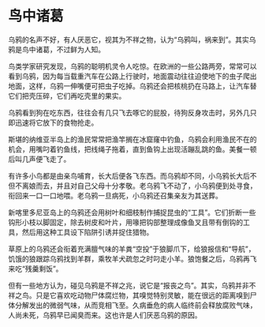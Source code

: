 # 鸟中诸葛

乌鸦的名声不好，有人厌恶它，视其为不祥之物，认为“乌鸦叫，祸来到”。其实乌鸦是鸟中诸葛，不过鲜为人知。 

鸟类学家研究发现，乌鸦的聪明机灵令人吃惊。在欧洲的一些公路两旁，常常可以看到乌鸦，因为每当载重汽车在公路上行驶时，地面震动往往迫使地下的虫子爬出地面，这样，乌鸦一伸嘴便可把虫子吃掉。乌鸦还会把核桃扔在马路上，让汽车替它们把壳压碎，它们再吃壳里的果实。 

乌鸦看到狗在吃东西，往往会有几只飞去啄它的屁股，待狗反身攻击时，另外几只即迅速将它放下的食物抢走。 

斯堪的纳维亚半岛上的渔民常常把渔竿搁在冰窟窿中钓鱼，乌鸦会利用渔民不在的机会，用嘴叼着钓鱼线，把线绳子拖着，直到鱼钩上出现活蹦乱跳的鱼。美餐一顿后叫几声便飞走了。 

有许多小鸟都是由亲鸟哺育，长大后便各飞东西。而乌鸦却不同，小乌鸦长大后不但不离娘而去，并且对自己父母十分孝敬。老乌鸦飞不动了，小乌鸦便到处寻食，衔回来一口一口地喂。老乌鸦一旦病死，小乌鸦还召集亲友为其送葬。 

新喀里多尼亚岛上的乌鸦还会用树叶和细枝制作捕捉昆虫的“工具”。它们折断一些钩形小枝以脚固定，除去树皮和叶片，用喙把钩部整理成像鱼叉且带有倒钩的工具，然后用这种工具设下陷阱引诱并捉住猎物。 

草原上的乌鸦还会衔着充满膻气味的羊粪“空投”于狼脚爪下，给狼报信和“导航”，饥饿的狼跟踪乌鸦找到羊群，乘牧羊犬疏忽之时叼走小羊。狼饱餐之后，乌鸦再飞来吃“残羹剩饭”。 

但有一些地方认为，碰见乌鸦是不祥之兆，说它是“报丧之鸟”。其实，乌鸦并非不祥之鸟。只是它喜欢吃动物尸体腐烂物，其嗅觉特别灵敏，能在很远的距离嗅到尸体分解发出的微弱气味，从而竞相飞至。久病垂危的病人临终前会释放腐败气味，人尚未死，乌鸦早已闻臭而来。这也许是人们厌恶乌鸦的原因。
 